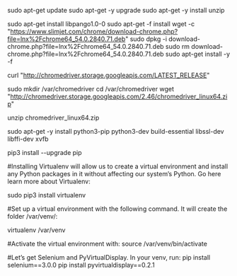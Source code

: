 sudo apt-get update
sudo apt-get -y upgrade
sudo apt-get -y install unzip

sudo apt-get install libpango1.0-0
sudo apt-get -f install
wget -c "https://www.slimjet.com/chrome/download-chrome.php?file=lnx%2Fchrome64_54.0.2840.71.deb"
sudo dpkg -i download-chrome.php?file=lnx%2Fchrome64_54.0.2840.71.deb
sudo rm download-chrome.php?file=lnx%2Fchrome64_54.0.2840.71.deb
sudo apt-get install -y -f

curl "http://chromedriver.storage.googleapis.com/LATEST_RELEASE"

sudo mkdir /var/chromedriver
cd /var/chromedriver
wget "http://chromedriver.storage.googleapis.com/2.46/chromedriver_linux64.zip"

unzip chromedriver_linux64.zip


sudo apt-get -y install python3-pip python3-dev build-essential libssl-dev libffi-dev xvfb



pip3 install --upgrade pip

#Installing Virtualenv will allow us to create a virtual environment and install any Python packages in it without affecting our system’s Python. Go here learn more about Virtualenv:

sudo pip3 install virtualenv

#Set up a virtual environment with the following command. It will create the folder /var/venv/:

virtualenv /var/venv

#Activate the virtual environment with:
source /var/venv/bin/activate

#Let’s get Selenium and PyVirtualDisplay. In your venv, run:
pip install selenium==3.0.0
pip install pyvirtualdisplay==0.2.1